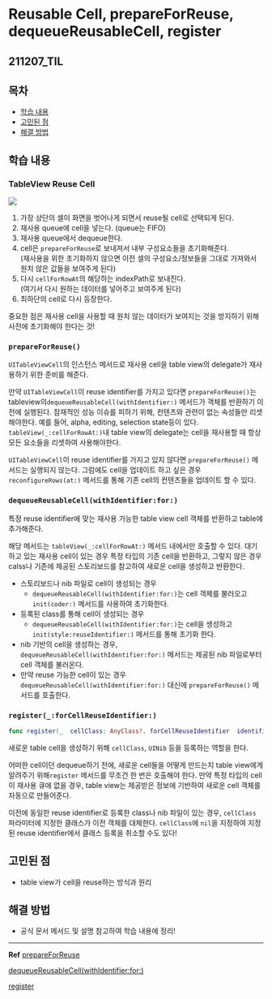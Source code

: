 ﻿# Reusable Cell, prepareForReuse, dequeueReusableCell, register

## 211207_TIL

## 목차 
- [학습 내용](#학습-내용) 
- [고민된 점 ](#고민된-점)
- [해결 방법](#해결-방법)


## 학습 내용


### TableView Reuse Cell

![](https://img1.daumcdn.net/thumb/R1280x0/?scode=mtistory2&fname=https%3A%2F%2Fblog.kakaocdn.net%2Fdn%2FcrRnNS%2FbtraZLFv3Wr%2F1XQwBkj3kATQVXvKlYmlIK%2Fimg.png)

1. 가장 상단의 셀이 화면을 벗어나게 되면서 reuse될 cell로 선택되게 된다.  
2. 재사용 queue에 cell을 넣는다. (queue는 FIFO)  
3. 재사용 queue에서 dequeue한다.  
4. cell은 `prepareForReuse`로 보내져서 내부 구성요소들을 초기화해준다.  
(재사용을 위한 초기화하지 않으면 이전 셀의 구성요소/정보들을 그대로 가져와서 원치 않은 값들을 보여주게 된다)  
5. 다시 `cellForRowAt`의 해당하는 indexPath로 보내진다.  
(여기서 다시 원하는 데이터를 넣어주고 보여주게 된다)  
6. 최하단의 cell로 다시 등장한다.

중요한 점은 재사용 cell을 사용할 때 원치 않는 데이터가 보여지는 것을 방지하기 위해 사전에 초기화해야 한다는 것!

### `prepareForReuse()`

`UITableViewCell`의 인스턴스 메서드로 재사용 cell을 table view의 delegate가 재사용하기 위한 준비를 해준다. 

만약 `UITableViewCell`이 reuse identifier를 가지고 있다면 `prepareForReuse()`는 tableview의`dequeueReusableCell(withIdentifier:)` 메서드가 객체를 반환하기 이전에 실행된다. 잠재적인 성능 이슈를 피하기 위해, 컨텐츠와 관련이 없는 속성들만 리셋해야한다. 예를 들어, alpha, editing, selection state등이 있다.  `tableView(_:cellForRowAt:)`내 table view의 delegate는 cell을 재사용할 때 항상 모든 요소들을 리셋하여 사용해야한다. 

`UITableViewCell`이 reuse identifier를 가지고 있지 않다면 `prepareForReuse()` 메서드는 실행되지 않는다. 그럼에도 cell을 업데이트 하고 싶은 경우 `reconfigureRows(at:)` 메서드를 통해 기존 cell의 컨텐츠들을 업데이트 할 수 있다. 

### `dequeueReusableCell(withIdentifier:for:)`

특정 reuse identifier에 맞는 재사용 가능한 table view cell 객체를 반환하고 table에 추가해준다. 

해당 메서드는 `tableView(_:cellForRowAt:)` 메서드 내에서만 호출할 수 있다. 대기하고 있는 재사용 cell이 있는 경우 특정 타입의 기존 cell을 반환하고, 그렇지 않은 경우 calss나 기존에 제공된 스토리보드를 참고하여 새로운 cell을 생성하고 반환한다. 

- 스토리보드나 nib 파일로 cell이 생성되는 경우
	- `dequeueReusableCell(withIdentifier:for:)`는 cell 객체를 불러오고 `init(coder:)` 메서드를 사용하여 초기화한다. 
- 등록된 class를 통해 cell이 생성되는 경우
	- `dequeueReusableCell(withIdentifier:for:)`는 cell을 생성하고 `init(style:reuseIdentifier:)` 메서드를 통해 초기화 한다. 
- nib 기반의 cell을 생성하는 경우, `dequeueReusableCell(withIdentifier:for:)` 메서드는 제공된 nib 파일로부터 cell 객체를 불러온다. 
- 만약 reuse 가능한 cell이 있는 경우 `dequeueReusableCell(withIdentifier:for:)`  대신에 `prepareForReuse()` 메서드를 호출한다. 

### `register(_:forCellReuseIdentifier:)`

```swift
func register(_  cellClass: AnyClass?, forCellReuseIdentifier  identifier: String)
```

새로운 table cell을 생성하기 위해 `cellClass`, `UINib` 등을 등록하는 역할을 한다. 

어떠한 cell이던 dequeue하기 전에, 새로운 cell들을 어떻게 만드는지 table view에게 알려주기 위해`register` 메서드를 무조건 한 번은 호출해야 한다. 만약 특정 타입의 cell이 재사용 큐에 없을 경우, table view는 제공받은 정보에 기반하여 새로운 cell 객체를 자동으로 만들어준다. 

이전에 동일한 reuse identifier로 등록한 class나 nib 파일이 있는 경우, `cellClass` 파라미터에 지정한 클래스가 이전 객체를 대체한다. `cellClass`에 `nil`을 지정하여 지정된 reuse identifier에서 클래스 등록을 취소할 수도 있다!

## 고민된 점 
- table view가 cell을 reuse하는 방식과 원리

## 해결 방법 
- 공식 문서 메서드 및 설명 참고하여 학습 내용에 정리!
---

**Ref**
[prepareForReuse](https://developer.apple.com/documentation/uikit/uitableviewcell/1623223-prepareforreuse)

[dequeueReusableCell(withIdentifier:for:)](https://developer.apple.com/documentation/uikit/uitableview/1614878-dequeuereusablecell)

[register](https://developer.apple.com/documentation/uikit/uitableview/1614888-register)
